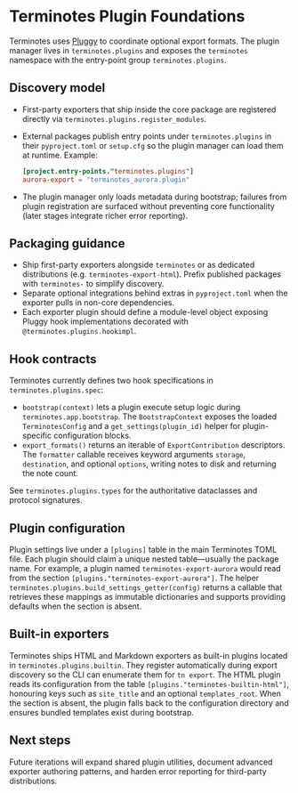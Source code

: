 # Terminotes Plugin Foundations

Terminotes uses [Pluggy](https://pluggy.readthedocs.io/) to coordinate optional
export formats. The plugin manager lives in `terminotes.plugins` and exposes the
`terminotes` namespace with the entry-point group `terminotes.plugins`.

## Discovery model

- First-party exporters that ship inside the core package are registered directly
  via `terminotes.plugins.register_modules`.
- External packages publish entry points under `terminotes.plugins` in their
  `pyproject.toml` or `setup.cfg` so the plugin manager can load them at
  runtime. Example:

  ```toml
  [project.entry-points."terminotes.plugins"]
  aurora-export = "terminotes_aurora.plugin"
  ```

- The plugin manager only loads metadata during bootstrap; failures from plugin
  registration are surfaced without preventing core functionality (later stages
  integrate richer error reporting).

## Packaging guidance

- Ship first-party exporters alongside `terminotes` or as dedicated
  distributions (e.g. `terminotes-export-html`). Prefix published packages with
  `terminotes-` to simplify discovery.
- Separate optional integrations behind extras in `pyproject.toml` when the
  exporter pulls in non-core dependencies.
- Each exporter plugin should define a module-level object exposing Pluggy hook
  implementations decorated with `@terminotes.plugins.hookimpl`.

## Hook contracts

Terminotes currently defines two hook specifications in
`terminotes.plugins.spec`:

- `bootstrap(context)` lets a plugin execute setup logic during
  `terminotes.app.bootstrap`. The `BootstrapContext` exposes the loaded
  `TerminotesConfig` and a `get_settings(plugin_id)` helper for plugin-specific
  configuration blocks.
- `export_formats()` returns an iterable of `ExportContribution` descriptors.
  The `formatter` callable receives keyword arguments `storage`, `destination`,
  and optional `options`, writing notes to disk and returning the note count.

See `terminotes.plugins.types` for the authoritative dataclasses and protocol
signatures.

## Plugin configuration

Plugin settings live under a `[plugins]` table in the main Terminotes TOML file.
Each plugin should claim a unique nested table—usually the package name. For
example, a plugin named `terminotes-export-aurora` would read from the section
`[plugins."terminotes-export-aurora"]`. The helper
`terminotes.plugins.build_settings_getter(config)` returns a callable that
retrieves these mappings as immutable dictionaries and supports providing
defaults when the section is absent.

## Built-in exporters

Terminotes ships HTML and Markdown exporters as built-in plugins located in
`terminotes.plugins.builtin`. They register automatically during export
discovery so the CLI can enumerate them for `tn export`. The HTML plugin reads
its configuration from the table `[plugins."terminotes-builtin-html"]`,
honouring keys such as `site_title` and an optional `templates_root`. When the
section is absent, the plugin falls back to the configuration directory and
ensures bundled templates exist during bootstrap.

## Next steps

Future iterations will expand shared plugin utilities, document advanced
exporter authoring patterns, and harden error reporting for third-party
distributions.
